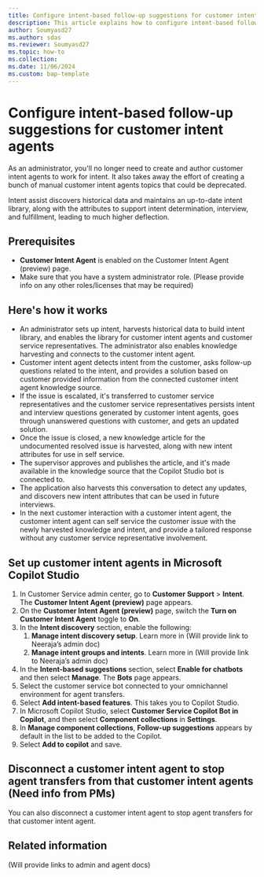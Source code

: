 ```yaml
---
title: Configure intent-based follow-up suggestions for customer intent agents
description: This article explains how to configure intent-based follow-up suggestions for customer intent agents using intent assist to automate and streamline the process.
author: Soumyasd27
ms.author: sdas
ms.reviewer: Soumyasd27
ms.topic: how-to
ms.collection:
ms.date: 11/06/2024
ms.custom: bap-template
---
```



# Configure intent-based follow-up suggestions for customer intent agents

As an administrator, you'll no longer need to create and author customer intent agents to work for intent. It also takes away the effort of creating a bunch of manual customer intent agents topics that could be deprecated.

Intent assist discovers historical data and maintains an up-to-date intent library, along with the attributes to support intent determination, interview, and fulfillment, leading to much higher deflection.

## Prerequisites

- **Customer Intent Agent** is enabled on the Customer Intent Agent (preview) page.
- Make sure that you have a system administrator role. (Please provide info on any other roles/licenses that may be required)

## Here's how it works

- An administrator sets up intent, harvests historical data to build intent library, and enables the library for customer intent agents and customer service representatives. The administrator also enables knowledge harvesting and connects to the customer intent agent.
- Customer intent agent detects intent from the customer, asks follow-up questions related to the intent, and provides a solution based on customer provided information from the connected customer intent agent knowledge source.
- If the issue is escalated, it's transferred to customer service representatives and the customer service representatives persists intent and interview questions generated by customer intent agents, goes through unanswered questions with customer, and gets an updated solution.
- Once the issue is closed, a new knowledge article for the undocumented resolved issue is harvested, along with new intent attributes for use in self service.
- The supervisor approves and publishes the article, and it's made available in the knowledge source that the Copilot Studio bot is connected to.
- The application also harvests this conversation to detect any updates, and discovers new intent attributes that can be used in future interviews.
- In the next customer interaction with a customer intent agent, the customer intent agent can self service the customer issue with the newly harvested knowledge and intent, and provide a tailored response without any customer service representative involvement.

## Set up customer intent agents in Microsoft Copilot Studio

1.	In Customer Service admin center, go to **Customer Support** > **Intent**. The **Customer Intent Agent (preview)** page appears.
1.	On the **Customer Intent Agent (preview)** page, switch the **Turn on Customer Intent Agent** toggle to **On**.
1.	In the **Intent discovery** section, enable the following:
    1.	**Manage intent discovery setup**. Learn more in (Will provide link to Neeraja’s admin doc)
    1.	**Manage intent groups and intents**. Learn more in (Will provide link to Neeraja’s admin doc)	
1.	In the **Intent-based suggestions** section, select **Enable for chatbots** and then select **Manage**. The **Bots** page appears.
1.	Select the customer service bot connected to your omnichannel environment for agent transfers.
1.	Select **Add intent-based features**. This takes you to Copilot Studio.
1.	In Microsoft Copilot Studio, select **Customer Service Copilot Bot in Copilot**, and then select **Component collections** in **Settings**.
1.	In **Manage component collections**, **Follow-up suggestions** appears by default in the list to be added to the Copilot.
1.	Select **Add to copilot** and save.


## Disconnect a customer intent agent to stop agent transfers from that customer intent agents (Need info from PMs)

You can also disconnect a customer intent agent to stop agent transfers for that customer intent agent.

## Related information

(Will provide links to admin and agent docs)

